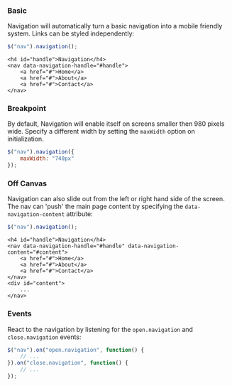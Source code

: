 ### Basic

Navigation will automatically turn a basic navigation into a mobile friendly system. Links can be styled independently:

```javascript
$("nav").navigation();
```

```markup
<h4 id="handle">Navigation</h4>
<nav data-navigation-handle="#handle">
	<a href="#">Home</a>
	<a href="#">About</a>
	<a href="#">Contact</a>
</nav>
```

### Breakpoint

By default, Navigation will enable itself on screens smaller then 980 pixels wide. Specify a different width by setting the `maxWidth` option on initialization.

```javascript
$("nav").navigation({
	maxWidth: "740px"
});
```

### Off Canvas

Navigation can also slide out from the left or right hand side of the screen. The nav can 'push' the main page content by specifying the `data-navigation-content` attribute:

```javascript
$("nav").navigation();
```

```markup
<h4 id="handle">Navigation</h4>
<nav data-navigation-handle="#handle" data-navigation-content="#content">
	<a href="#">Home</a>
	<a href="#">About</a>
	<a href="#">Contact</a>
</nav>
<div id="content">
	...
</nav>
```

<h3>Events</h3>

React to the navigation by listening for the `open.navigation` and `close.navigation` events:

```javascript
$("nav").on("open.navigation", function() {
	// ...
}).on("close.navigation", function() {
	// ...
});
```
